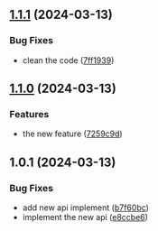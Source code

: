

## [1.1.1](https://github.com/sanchit-sherawat/anime-backend/compare/1.1.0...1.1.1) (2024-03-13)


### Bug Fixes

* clean the code ([7ff1939](https://github.com/sanchit-sherawat/anime-backend/commit/7ff1939874bd03f6685b8eae7cbc45f5af09ec1a))

## [1.1.0](https://github.com/sanchit-sherawat/anime-backend/compare/1.0.1...1.1.0) (2024-03-13)


### Features

* the new feature ([7259c9d](https://github.com/sanchit-sherawat/anime-backend/commit/7259c9dedb6694d3e725939665ee27520aa13427))

## 1.0.1 (2024-03-13)


### Bug Fixes

* add new api implement ([b7f60bc](https://github.com/sanchit-sherawat/anime-backend/commit/b7f60bc2667d68faecd064c7b588a41846fbf53a))
* implement the new api ([e8ccbe6](https://github.com/sanchit-sherawat/anime-backend/commit/e8ccbe692501601e4ff081d5f433c6a2ac88e2c3))

